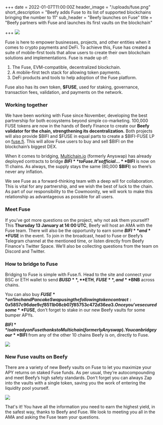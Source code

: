 +++
date = 2022-01-07T11:00:00Z
header_image = "/uploads/fuse.png"
short_description = "Beefy adds Fuse to its list of supported blockchains bringing the number to 11"
sub_header = "Beefy launches on Fuse"
title = "Beefy partners with Fuse and launches its first vaults on the blockchain"

+++
![](/uploads/fuse.png)

Fuse is here to empower businesses, projects, and other entities when it comes to crypto payments and DeFi. To achieve this, Fuse has created a suite of mobile-first tools that allow users to create their own blockchain solutions and implementations. Fuse is made up of:

1. The Fuse, EVM-compatible, decentralized blockchain. 
2. A mobile-first tech stack for allowing token payments.
3. DeFi products and tools to help adoption of the Fuse platform.

Fuse also has its own token, **$FUSE**, used for staking, governance, transaction fees, validation, and payments on the network.

### Working together

We have been working with Fuse since November, developing the best partnership for both ecosystems beyond simple co-marketing. 100,000 FUSE tokens are now in the hands of Beefy Finance to create our **Beefy validator for the chain, strengthening its decentralization.** Both projects will also provide $BIFI and $FUSE in equal parts to create a $BIFI-FUSE LP on [fuse.fi](http://fuse.fi). This will allow Fuse users to buy and sell $BIFI on the blockchain’s biggest DEX.

When it comes to bridging, [Multichain.io](http://multichain.io) (formerly Anyswap) has already deployed contracts to bridge **$BIFI** to Fuse. It’s official… **$BIFI** is now on 11 chains. As always, the supply stays the same (80,000 **$BIFI**) so there’s never any inflation.

We see Fuse as a forward-thinking team with a deep will for collaboration. This is vital for any partnership, and we wish the best of luck to the chain. As part of our responsibility to the Cowmoonity, we will work to make this relationship as advantageous as possible for all users.

### Meet Fuse

If you’ve got more questions on the project, why not ask them yourself? This **Thursday 13 January at 14:00 UTC**, Beefy will host an AMA with the Fuse team. There will also be the opportunity to earn some **$BIFI** and **$FUSE** in the event. To join in the broadcast, head to Fuse or Beefy’s Telegram channel at the mentioned time, or listen directly from Beefy Finance's Twitter Space. We’ll also be collecting questions from the team on Discord and Twitter.

### How to bridge to Fuse

Bridging to Fuse is simple with Fuse.fi. Head to the site and connect your BSC or ETH wallet to send **$BUSD**, **$ETH**, **$FUSE**, and **$BNB** across chains.

You can also buy **$FUSE** on 1inch and PancakeSwap using the following token contract: 0x5857c96dae9cf8511b08cb07f85753c472d36ea3. Once you’ve secured some **$FUSE**, don’t forget to stake in our new Beefy vaults for some bumper APYs.

**$BIFI** is already on Fuse thanks to Multichain (formerly Anyswap). You can bridge your **$BIFI** from any of the other 10 chains Beefy is on, directly to Fuse.

![](/uploads/fuse-b.png)

### New Fuse vaults on Beefy

There are a variety of new Beefy vaults on Fuse to let you maximize your APY returns on staked Fuse funds. As per usual, they’re autocompounding and meet Beefy’s high safety standards. Don’t forget you can always Zap into the vaults with a single token, saving you the work of entering the liquidity pool yourself.

![](/uploads/a1.png)

That's it! You have all the information you need to earn the highest yield, in the safest way, thanks to Beefy and Fuse. We look to meeting you all in the AMA and asking the Fuse team your questions.